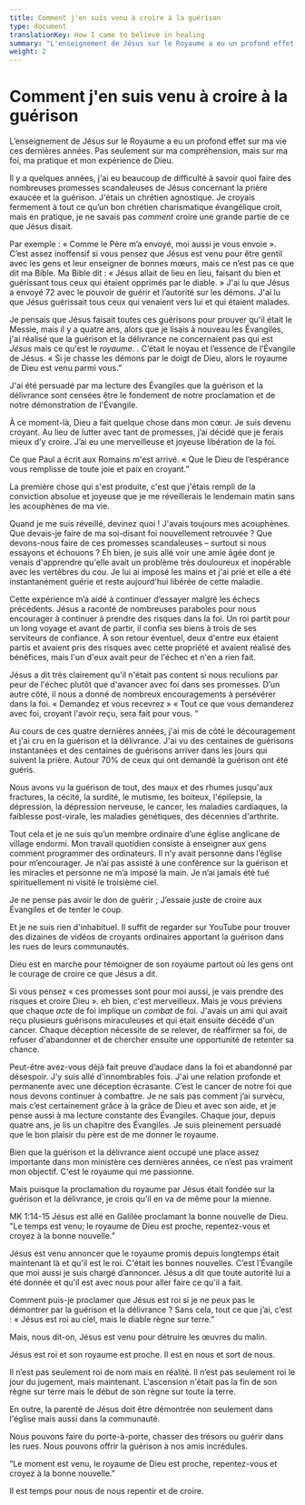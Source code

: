 ```yaml
---
title: Comment j'en suis venu à croire à la guérison
type: document
translationKey: How I came to believe in healing
summary: "L'enseignement de Jésus sur le Royaume a eu un profond effet sur ma vie ces dernières années. Pas seulement sur ma compréhension, mais sur ma foi, ma pratique et mon expérience de Dieu."
weight: 2
---
```

# Comment j'en suis venu à croire à la guérison

L’enseignement de Jésus sur le Royaume a eu un profond effet sur ma vie ces dernières années. Pas seulement sur ma compréhension, mais sur ma foi, ma pratique et mon expérience de Dieu.

Il y a quelques années, j'ai eu beaucoup de difficulté à savoir quoi faire des nombreuses promesses scandaleuses de Jésus concernant la prière exaucée et la guérison. J'étais un chrétien agnostique. Je croyais fermement à tout ce qu’un bon chrétien charismatique évangélique croit, mais en pratique, je ne savais pas *comment* croire une grande partie de ce que Jésus disait.

Par exemple : « Comme le Père m’a envoyé, moi aussi je vous envoie ». C’est assez inoffensif si vous pensez que Jésus est venu pour être gentil avec les gens et leur enseigner de bonnes mœurs, mais ce n’est pas ce que dit ma Bible. Ma Bible dit : « Jésus allait de lieu en lieu, faisant du bien et guérissant tous ceux qui étaient opprimés par le diable. » J'ai lu que Jésus a envoyé 72 avec le pouvoir de guérir et l’autorité sur les démons. J'ai lu que Jésus guérissait tous ceux qui venaient vers lui et qui étaient malades.

Je pensais que Jésus faisait toutes ces guérisons pour prouver qu'il était le Messie, mais il y a quatre ans, alors que je lisais à nouveau les Évangiles, j'ai réalisé que la guérison et la délivrance ne concernaient pas qui est *Jésus* mais ce qu'est le *royaume*. . C’était le noyau et l’essence de l’Évangile de Jésus. « Si je chasse les démons par le doigt de Dieu, alors le royaume de Dieu est venu parmi vous.”

J'ai été persuadé par ma lecture des Évangiles que la guérison et la délivrance sont censées être le fondement de notre proclamation et de notre démonstration de l'Évangile.

À ce moment-là, Dieu a fait quelque chose dans mon cœur. Je suis devenu croyant. Au lieu de lutter avec tant de promesses, j’ai décidé que je ferais mieux d’y croire. J’ai eu une merveilleuse et joyeuse libération de la foi.

Ce que Paul a écrit aux Romains m'est arrivé. « Que le Dieu de l’espérance vous remplisse de toute joie et paix en croyant.”

La première chose qui s'est produite, c'est que j'étais rempli de la conviction absolue et joyeuse que je me réveillerais le lendemain matin sans les acouphènes de ma vie.

Quand je me suis réveillé, devinez quoi ! J'avais toujours mes acouphènes. Que devais-je faire de ma soi-disant foi nouvellement retrouvée ? Que devons-nous faire de ces promesses scandaleuses – surtout si nous essayons et échouons ? Eh bien, je suis allé voir une amie âgée dont je venais d'apprendre qu'elle avait un problème très douloureux et inopérable avec les vertèbres du cou. Je lui ai imposé les mains et j'ai prié et elle a été instantanément guérie et reste aujourd'hui libérée de cette maladie.

Cette expérience m’a aidé à continuer d’essayer malgré les échecs précédents. Jésus a raconté de nombreuses paraboles pour nous encourager à continuer à prendre des risques dans la foi. Un roi partit pour un long voyage et avant de partir, il confia ses biens à trois de ses serviteurs de confiance. À son retour éventuel, deux d'entre eux étaient partis et avaient pris des risques avec cette propriété et avaient réalisé des bénéfices, mais l'un d'eux avait peur de l'échec et n'en a rien fait.

Jésus a dit très clairement qu'il n'était pas content si nous reculions par peur de l'échec plutôt que d'avancer avec foi dans ses promesses. D’un autre côté, il nous a donné de nombreux encouragements à persévérer dans la foi. « Demandez et vous recevrez » « Tout ce que vous demanderez avec foi, croyant l'avoir reçu, sera fait pour vous. “

Au cours de ces quatre dernières années, j'ai mis de côté le découragement et j'ai cru en la guérison et la délivrance. J'ai vu des centaines de guérisons instantanées et des centaines de guérisons arriver dans les jours qui suivent la prière. Autour 70% de ceux qui ont demandé la guérison ont été guéris.

Nous avons vu la guérison de tout, des maux et des rhumes jusqu'aux fractures, la cécité, la surdité, le mutisme, les boiteux, l'épilepsie, la dépression, la dépression nerveuse, le cancer, les maladies cardiaques, la faiblesse post-virale, les maladies génétiques, des décennies d'arthrite.

Tout cela et je ne suis qu’un membre ordinaire d’une église anglicane de village endormi. Mon travail quotidien consiste à enseigner aux gens comment programmer des ordinateurs. Il n’y avait personne dans l’église pour m’encourager. Je n’ai pas assisté à une conférence sur la guérison et les miracles et personne ne m’a imposé la main. Je n’ai jamais été tué spirituellement ni visité le troisième ciel.

Je ne pense pas avoir le don de guérir ; J’essaie juste de croire aux Évangiles et de tenter le coup.

Et je ne suis rien d'inhabituel. Il suffit de regarder sur YouTube pour trouver des dizaines de vidéos de croyants ordinaires apportant la guérison dans les rues de leurs communautés.

Dieu est en marche pour témoigner de son royaume partout où les gens ont le courage de croire ce que Jésus a dit.

Si vous pensez « ces promesses sont pour moi aussi, je vais prendre des risques et croire Dieu ». eh bien, c'est merveilleux. Mais je vous préviens que chaque *acte* de foi implique un *combat* de foi. J'avais un ami qui avait reçu plusieurs guérisons miraculeuses et qui était ensuite décédé d'un cancer. Chaque déception nécessite de se relever, de réaffirmer sa foi, de refuser d'abandonner et de chercher ensuite une opportunité de retenter sa chance.

Peut-être avez-vous déjà fait preuve d’audace dans la foi et abandonné par désespoir. J'y suis allé d'innombrables fois. J'ai une relation profonde et permanente avec une déception écrasante. C’est le cancer de notre foi que nous devons continuer à combattre. Je ne sais pas comment j’ai survécu, mais c’est certainement grâce à la grâce de Dieu et avec son aide, et je pense aussi à ma lecture constante des Évangiles. Chaque jour, depuis quatre ans, je lis un chapitre des Évangiles. Je suis pleinement persuadé que le bon plaisir du père est de me donner le royaume.

Bien que la guérison et la délivrance aient occupé une place assez importante dans mon ministère ces dernières années, ce n’est pas vraiment mon objectif. C'est le royaume qui me passionne.

Mais puisque la proclamation du royaume par Jésus était fondée sur la guérison et la délivrance, je crois qu’il en va de même pour la mienne.

MK 1:14-15 Jésus est allé en Galilée proclamant la bonne nouvelle de Dieu. "Le temps est venu; le royaume de Dieu est proche, repentez-vous et croyez à la bonne nouvelle.”

Jésus est venu annoncer que le royaume promis depuis longtemps était maintenant là et qu'il est le roi. C'était les bonnes nouvelles. C’est l’Évangile que moi aussi je suis chargé d’annoncer. Jésus a dit que toute autorité lui a été donnée et qu'il est avec nous pour aller faire ce qu'il a fait.

Comment puis-je proclamer que Jésus est roi si je ne peux pas le démontrer par la guérison et la délivrance ? Sans cela, tout ce que j’ai, c’est : « Jésus est roi au ciel, mais le diable règne sur terre.”

Mais, nous dit-on, Jésus est venu pour détruire les œuvres du malin.

Jésus est roi et son royaume est proche. Il est en nous et sort de nous.

Il n’est pas seulement roi de nom mais en réalité. Il n’est pas seulement roi le jour du jugement, mais maintenant. L'ascension n'était pas la fin de son règne sur terre mais le début de son règne sur toute la terre.

En outre, la parenté de Jésus doit être démontrée non seulement dans l'église mais aussi dans la communauté.

Nous pouvons faire du porte-à-porte, chasser des trésors ou guérir dans les rues. Nous pouvons offrir la guérison à nos amis incrédules.

“Le moment est venu, le royaume de Dieu est proche, repentez-vous et croyez à la bonne nouvelle.”

Il est temps pour nous de nous repentir et de croire.
